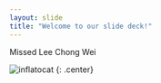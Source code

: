 ```yaml
---
layout: slide
title: "Welcome to our slide deck!"
---
```


Missed Lee Chong Wei

![inflatocat](https://octodex.github.com/images/inflatocat.png)
{: .center}
